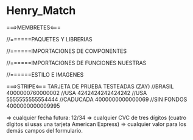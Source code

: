 # Henry_Match

===>MEMBRETES<===

//======PAQUETES Y LIBRERIAS

//======IMPORTACIONES DE COMPONENTES

//======IMPORTACIONES DE FUNCIONES NUESTRAS

//======ESTILO E IMAGENES

===>STRIPE<===
TARJETA DE PRUEBA TESTEADAS (ZAY)
//BRASIL 4000000760000002
//USA 4242424242424242
//USA 5555555555554444
//CADUCADA 4000000000000069
//SIN FONDOS 4000000000009995

=> cualquier fecha futura: 12/34
=> cualquier CVC de tres dígitos (cuatro dígitos si usas una tarjeta American Express)
=> cualquier valor para los demás campos del formulario.

